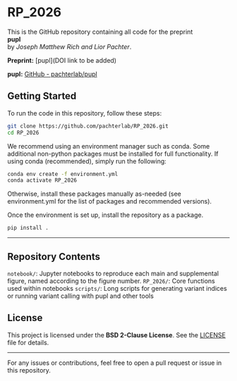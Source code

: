 # RP_2026

This is the GitHub repository containing all code for the preprint  
**pupl**  
by *Joseph Matthew Rich and Lior Pachter*.

**Preprint:** [pupl](DOI link to be added)

**pupl:** [GitHub - pachterlab/pupl](https://github.com/pachterlab/pupl.git)

## Getting Started

To run the code in this repository, follow these steps:

```sh
git clone https://github.com/pachterlab/RP_2026.git
cd RP_2026
```

We recommend using an environment manager such as conda. Some additional non-python packages must be installed for full functionality. If using conda (recommended), simply run the following:

```sh
conda env create -f environment.yml
conda activate RP_2026
```

Otherwise, install these packages manually as-needed (see environment.yml for the list of packages and recommended versions).

Once the environment is set up, install the repository as a package.

```sh
pip install .
```

---

## Repository Contents

`notebook/`: Jupyter notebooks to reproduce each main and supplemental figure, named according to the figure number.
`RP_2026/`: Core functions used within notebooks
`scripts/`: Long scripts for generating variant indices or running variant calling with pupl and other tools

## License  
This project is licensed under the **BSD 2-Clause License**. See the [LICENSE](LICENSE) file for details.

---

For any issues or contributions, feel free to open a pull request or issue in this repository.
